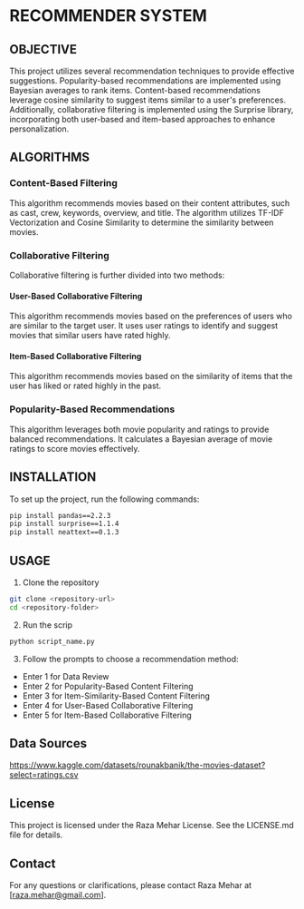 # RECOMMENDER SYSTEM

## OBJECTIVE
This project utilizes several recommendation techniques to provide effective suggestions. Popularity-based recommendations are implemented using Bayesian averages to rank items. Content-based recommendations leverage cosine similarity to suggest items similar to a user's preferences. Additionally, collaborative filtering is implemented using the Surprise library, incorporating both user-based and item-based approaches to enhance personalization.

## ALGORITHMS
### Content-Based Filtering
This algorithm recommends movies based on their content attributes, such as cast, crew, keywords, overview, and title. The algorithm utilizes TF-IDF Vectorization and Cosine Similarity to determine the similarity between movies.

### Collaborative Filtering
Collaborative filtering is further divided into two methods:

#### User-Based Collaborative Filtering
This algorithm recommends movies based on the preferences of users who are similar to the target user. It uses user ratings to identify and suggest movies that similar users have rated highly.

#### Item-Based Collaborative Filtering
This algorithm recommends movies based on the similarity of items that the user has liked or rated highly in the past.

### Popularity-Based Recommendations
This algorithm leverages both movie popularity and ratings to provide balanced recommendations. It calculates a Bayesian average of movie ratings to score movies effectively.

## INSTALLATION
To set up the project, run the following commands:
```bash
pip install pandas==2.2.3
pip install surprise==1.1.4
pip install neattext==0.1.3
```

## USAGE
1. Clone the repository
```bash
git clone <repository-url>
cd <repository-folder>
```

2. Run the scrip
```bash
python script_name.py
```

3. Follow the prompts to choose a recommendation method:

- Enter 1 for Data Review
- Enter 2 for Popularity-Based Content Filtering
- Enter 3 for Item-Similarity-Based Content Filtering
- Enter 4 for User-Based Collaborative Filtering
- Enter 5 for Item-Based Collaborative Filtering

## Data Sources
https://www.kaggle.com/datasets/rounakbanik/the-movies-dataset?select=ratings.csv

## License
This project is licensed under the Raza Mehar License. See the LICENSE.md file for details.

## Contact
For any questions or clarifications, please contact Raza Mehar at [raza.mehar@gmail.com].